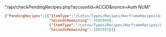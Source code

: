 "/api/checkPendingRecipes.php?accountId=ACCID&nonce=Auth NUM"

```json
{"PendingRecipes":[{"ItemType":"/Lotus/Types/Recipes/WarframeRecipes/AshBlueprint",
                    "SecondsRemaining":-1985999},
                    {"ItemType":"/Lotus/Types/Recipes/WarframeRecipes/LOKIBlueprint",
                    "SecondsRemaining":-1985993}]} 
```